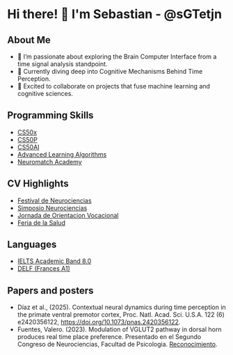 # Hi there! 👋 I'm Sebastian - @sGTetjn

## About Me
- 👀 I’m passionate about exploring the Brain Computer Interface from a time signal analysis standpoint.
- 🌱 Currently diving deep into Cognitive Mechanisms Behind Time Perception.
- 💞️ Excited to collaborate on projects that fuse machine learning and cognitive sciences.

## Programming Skills
- [CS50x](https://drive.google.com/file/d/1S9l5lMk2Wky3fzGn-bYYVLbaen8U-Dfz/view?usp=sharing)
- [CS50P](https://drive.google.com/file/d/1c6HF_mEfTX7CBJTv0mhYOJloI_axJGgQ/view?usp=sharing)
- [CS50AI](https://drive.google.com/file/d/191cgWzZ14In98ZfB6Uvbtw7F_HLny1L2/view?usp=sharing)
- [Advanced Learning Algorithms](https://coursera.org/share/746447a808c294ec7ed594b38051a020)
- [Neuromatch Academy](https://drive.google.com/file/d/1sDszgcKXbxqfy4zoo-dUbNiKxYRaHJr-/view?usp=sharing)

## CV Highlights
- [Festival de Neurociencias](https://drive.google.com/file/d/1FGomsG3bj4VJqbuCBUWXs67hp_VRAX8k/view?usp=drive_link)
- [Simposio Neurociencias](https://drive.google.com/file/d/1fmxsDxWRde0dJkrC-ryjMi1u7Y6IRujW/view?usp=sharing)
- [Jornada de Orientacion Vocacional](https://drive.google.com/file/d/1JJgbS3zH_lzNq7ulg0HOdhpNhrhti5oD/view?usp=sharing)
- [Feria de la Salud](https://drive.google.com/file/d/16OHUdRBA9vZ1nQF3PkBgeNN2skiuTj7W/view?usp=sharing)

## Languages
- [IELTS Academic Band 8.0](https://drive.google.com/file/d/1DHdqdrmWafg9WS0gCjeF3A1DNk8LBdG-/view?usp=sharing)
- [DELF (Frances A1)](https://drive.google.com/file/d/1setY25Wv88SOfycA0-pnJCIF1r8Ki_84/view?usp=sharing)

## Papers and posters
- Díaz et al., (2025). Contextual neural dynamics during time perception in the primate ventral premotor cortex, Proc. Natl. Acad. Sci. U.S.A. 122 (6) e2420356122, https://doi.org/10.1073/pnas.2420356122.
- Fuentes, Valero. (2023). Modulation of VGLUT2 pathway in dorsal horn produces real time place preference. Presentado en el Segundo Congreso de Neurociencias, Facultad de Psicologia. [Reconocimiento](https://drive.google.com/file/d/1lW79_YHpdhFSGOpOpzzMJH4LcXcNe7Q9/view?usp=sharing).
